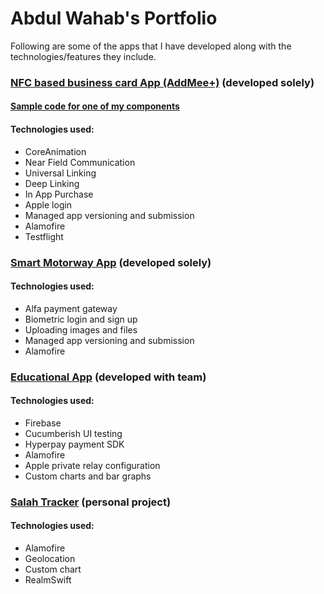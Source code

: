 # Abdul Wahab's Portfolio
Following are some of the apps that I have developed along with the technologies/features they include.

### [NFC based business card App (AddMee+)](https://github.com/wahab202/portfolio/blob/main/AddMee.md) (developed solely)
#### [Sample code for one of my components](https://github.com/wahab202/portfolio/tree/main/CalendarRangeSelection)
#### Technologies used:
* CoreAnimation
* Near Field Communication
* Universal Linking
* Deep Linking
* In App Purchase
* Apple login
* Managed app versioning and submission
* Alamofire
* Testflight

### [Smart Motorway App](https://github.com/wahab202/portfolio/blob/main/SmartMotorway.md) (developed solely)
#### Technologies used:
* Alfa payment gateway
* Biometric login and sign up
* Uploading images and files
* Managed app versioning and submission
* Alamofire

### [Educational App](https://github.com/wahab202/portfolio/blob/main/EducationalApp.md) (developed with team)
#### Technologies used:
* Firebase
* Cucumberish UI testing
* Hyperpay payment SDK
* Alamofire
* Apple private relay configuration
* Custom charts and bar graphs

### [Salah Tracker](https://github.com/wahab202/portfolio/blob/main/SalahTracker.md) (personal project)
#### Technologies used:
* Alamofire
* Geolocation
* Custom chart
* RealmSwift
